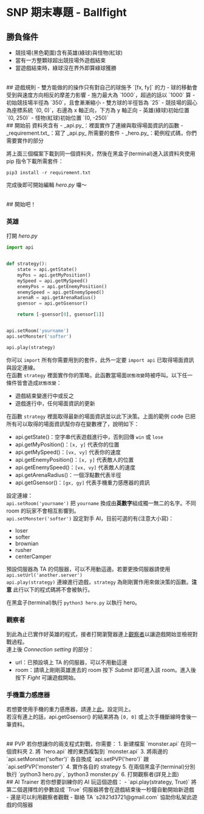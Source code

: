 # SNP 期末專題 - Ballfight

## 勝負條件
- 競技場(黑色範圍)含有英雄(綠球)與怪物(紅球)
- 當有一方整顆球超出競技場外遊戲結束
- 當遊戲結束時，綠球沒在界外即算綠球獲勝



<br>
## 遊戲規則
- 雙方能做的的操作只有對自己的球施予 `[fx, fy]` 的力
- 球的移動會受到與速度方向相反的摩差力影響
- 施力最大為 `1000`，超過的話以 `1000` 算
- 初始競技場半徑為 `350`，且會漸漸縮小
- 雙方球的半徑皆為 `25`
- 競技場的圓心為座標系統 `(0, 0)`，右邊為 x 軸正向，下方為 y 軸正向
- 英雄(綠球)初始位置 `(0, 250)`
- 怪物(紅球)初始位置 `(0, -250)`



<br>
## 開始前
資料夾含有
- _api.py_：裡面實作了連線與取得場面資訊的函數
- _requirement.txt_：寫了 _api.py_ 所需要的套件
- _hero.py_：範例程式碼，你們需要實作的部分

將上面三個檔案下載到同一個資料夾，然後在黑盒子(terminal)進入該資料夾使用 pip 指令下載所需套件：
```
pip3 install -r requirement.txt
```
完成後即可開始編輯 _hero.py_ 囉～



<br>
## 開始吧！


### 英雄
打開 _hero.py_
```python
import api


def strategy():
    state = api.getState()
    myPos = api.getMyPosition()
    mySpeed = api.getMySpeed()
    enemyPos = api.getEnemyPosition()
    enemySpeed = api.getEnemySpeed()
    arenaR = api.getArenaRadius()
    gsensor = api.getGsensor()

    return [-gsensor[0], gsensor[1]]


api.setRoom('yourname')
api.setMonster('softer')

api.play(strategy)
```
你可以 `import` 所有你需要用到的套件，此外一定要 `import api` 已取得場面資訊與設定連線。  
在函數 `strategy` 裡面實作你的策略，此函數當場面`狀態改變`時被呼叫。以下任一條件皆會造成`狀態改變`：  
- 遊戲結束變進行中或反之
- 遊戲進行中，任何場面資訊的更新

在函數 `strategy` 裡面取得最新的場面資訊並以此下決策。上面的範例 code 已把所有可以取得的場面資訊幫你存在變數裡了，說明如下：  
- api.getState()：空字串代表遊戲進行中，否則回傳 `win` 或 `lose`
- api.getMyPosition()：`[x, y]` 代表你的位置
- api.getMySpeed()：`[vx, vy]` 代表你的速度
- api.getEnemyPosition()：`[x, y]` 代表敵人的位置
- api.getEnemySpeed()：`[vx, vy]` 代表敵人的速度
- api.getArenaRadius()：一個浮點數代表半徑
- api.getGsensor()：`[gx, gy]` 代表手機重力感應器的資訊


設定連線：  
`api.setRoom('yourname')` 把 `yourname` 換成由**英數字**組成獨一無二的名字。不同 room 的玩家不會相互影響到。  
`api.setMonster('softer')` 設定對手 AI，目前可選的有(注意大小寫)：  
- loser
- softer
- brownian
- rusher
- centerCamper

預設伺服器為 TA 的伺服器，可以不用動這邊。若要更換伺服器請使用 `api.setUrl('another.server')`  
`api.play(strategy)` 連線進行遊戲，`strategy` 為剛剛實作用來做決策的函數。__注意__ 此行以下的程式碼將不會被執行。  


在黑盒子(terminal)執行 `python3 hero.py` 以執行 hero。


### 觀察者
到此為止已實作好英雄的程式，接者打開瀏覽器連上[觀察者](http://snp2016.nctu.me/)以讓遊戲開始並檢視對戰過程。  
連上後 _Connection setting_ 的部分：  
- url：已預設填上 TA 的伺服器，可以不用動這邊
- room：請填上剛剛英雄進去的 room
按下 _Submit_ 即可進入該 room。進入後按下 _Fight_ 可讓遊戲開始。  


### 手機重力感應器
若想要使用手機的重力感應器，請連上[此](http://snp2016.nctu.me/)。設定同上。  
若沒有連上的話，api.getGsensor() 的結果將為 `[0, 0]` 或上次手機斷線時會後一筆資料。  



<br>
## PVP
若你想讓你的兩支程式對戰，你需要：  
1. 新建檔案 `monster.api` 在同一個資料夾  
2. 將 `hero.api` 裡的東西複製到 `monster.api`  
3. 將兩邊的 `api.setMonster('softer')` 各自換成 `api.setPVP('hero')` 跟 `api.setPVP('monster')`  
4. 實作各自的 strategy  
5. 在兩個黑盒子(terminal)分別執行 `python3 hero.py`, `python3 monster.py`  
6. 打開觀察者(詳見上面)  



<br>
## AI Trainer
若你想要訓練你的 AI 玩這個遊戲：  
- `api.play(strategy, True)` 將第二個選擇性的參數設成 `True` 伺服器將會在遊戲結束後一秒鐘自動開始新遊戲  
- 還是可以利用觀察者觀戰
- 聯絡 TA `s2821d3721@gmail.com` 協助你私架此遊戲的伺服器
